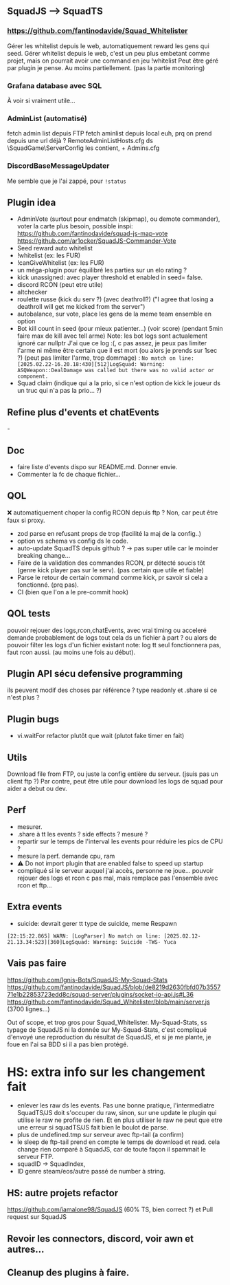 ## SquadJS --> SquadTS

### https://github.com/fantinodavide/Squad_Whitelister

Gérer les whitelist depuis le web, automatiquement reward les gens qui seed.
Gérer whitelist depuis le web, c'est un peu plus embetant comme projet,
mais on pourrait avoir une command en jeu !whitelist <player> <reason> <duration>
Peut être géré par plugin je pense. Au moins partiellement. (pas la partie monitoring)

### Grafana database avec SQL

À voir si vraiment utile...

### AdminList (automatisé)

fetch admin list depuis FTP
fetch aminlist depuis local
euh, prq on prend depuis une url déjà ?
RemoteAdminListHosts.cfg ds \SquadGame\ServerConfig
les contient, + Admins.cfg

### DiscordBaseMessageUpdater

Me semble que je l'ai zappé, pour `!status`

## Plugin idea

- AdminVote (surtout pour endmatch (skipmap), ou demote commander), voter la carte plus besoin,
  possible inspi: https://github.com/fantinodavide/squad-js-map-vote
  https://github.com/ar1ocker/SquadJS-Commander-Vote
- Seed reward auto whitelist
- !whitelist <player> <reason> <duration> (ex: les FUR)
- !canGiveWhitelist <player> <reason> <duration> (ex: les FUR)
- un méga-plugin pour équilibré les parties sur un elo rating ?
- kick unassigned: avec player threshold et enabled in seed= false.
- discord RCON (peut etre utile)
- altchecker
- roulette russe (kick du serv ?) (avec deathroll?) ("I agree that losing a deathroll will get me kicked from the server")
- autobalance, sur vote, place les gens de la meme team ensemble en option
- Bot kill count in seed (pour mieux patienter...) (voir score) (pendant 5min faire max de kill avec tell arme)
  Note: les bot logs sont actualement ignoré car nullptr
  J'ai que ce log :(, c pas assez, je peux pas limiter l'arme ni même être certain que il est mort (ou alors je prends sur 1sec ?) (peut pas limiter l'arme, trop dommage)
  : `No match on line: [2025.02.22-16.20.18:430][512]LogSquad: Warning: ASQWeapon::DealDamage was called but there was no valid actor or component.`
- Squad claim (indique qui a la prio, si ce n'est option de kick le joueur ds un truc qui n'a pas la prio... ?)

## Refine plus d'events et chatEvents

\-

## Doc

- faire liste d'events dispo sur README.md. Donner envie.
- Commenter la fc de chaque fichier...

## QOL

❌ automatiquement choper la config RCON depuis ftp ? Non, car peut être faux si proxy.

- zod parse en refusant props de trop (facilité la maj de la config..)
- option vs schema vs config ds le code.
- auto-update SquadTS depuis github ? -> pas super utile car le moinder breaking change...
- Faire de la validation des commandes RCON, pr détecté soucis tôt (genre kick player pas sur le serv). (pas certain que utile et fiable)
- Parse le retour de certain command comme kick, pr savoir si cela a fonctionné. (prq pas).
- CI (bien que l'on a le pre-commit hook)

## QOL tests

pouvoir rejouer des logs,rcon,chatEvents, avec vrai timing ou acceleré
demande probablement de logs tout cela ds un fichier à part ?
ou alors de pouvoir filter les logs d'un fichier existant
note: log tt seul fonctionnera pas, faut rcon aussi. (au moins une fois
au début).

## Plugin API sécu defensive programming

ils peuvent modif des choses par référence ?
type readonly et .share si ce n'est plus ?

## Plugin bugs

- vi.waitFor refactor plutôt que wait (plutot fake timer en fait)

## Utils

Download file from FTP, ou juste la config entière du serveur. (jsuis pas un client ftp ?)
Par contre, peut être utile pour download les logs de squad pour aider a debut ou dev.

## Perf

- mesurer.
- .share à tt les events ? side effects ? mesuré ?
- repartir sur le temps de l'interval les events pour réduire les pics de CPU ?
- mesure la perf. demande cpu, ram
- ⚠ Do not import plugin that are enabled false to speed up startup
- compliqué si le serveur auquel j'ai accès, personne ne joue...
  pouvoir rejouer des logs et rcon c pas mal, mais remplace pas l'ensemble avec rcon et ftp...

## Extra events

- suicide: devrait gerer tt type de suicide, meme Respawn

```
[22:15:22.865] WARN: [LogParser] No match on line: [2025.02.12-21.13.34:523][360]LogSquad: Warning: Suicide -TWS- Yuca
```

## Vais pas faire

https://github.com/Ignis-Bots/SquadJS-My-Squad-Stats
https://github.com/fantinodavide/SquadJS/blob/de8219d2630fbfd07b355771e1b22853723edd8c/squad-server/plugins/socket-io-api.js#L36
https://github.com/fantinodavide/Squad_Whitelister/blob/main/server.js (3700 lignes...)

Out of scope, et trop gros pour Squad_Whitelister.
My-Squad-Stats, ss typage de SquadJS ni la donnée sur My-Squad-Stats,
c'est compliqué d'envoyé une reproduction du résultat de SquadJS, et si
je me plante, je foue en l'ai sa BDD si il a pas bien protégé.

# HS: extra info sur les changement fait

- enlever les raw ds les events. Pas une bonne pratique, l'intermediatre SquadTS/JS doit s'occuper du raw, sinon, sur
  une update le plugin qui utilise le raw ne profite de rien. Et en plus utiliser le raw ne peut que etre une erreur si
  squadTS/JS fait bien le boulot de parse.
- plus de undefined.tmp sur serveur avec ftp-tail (a confirm)
- le sleep de ftp-tail prend en compte le temps de download et read.
  cela change rien comparé à SquadJS, car de toute façon il spammait le serveur FTP.
- squadID -> SquadIndex,
- ID genre steam/eos/autre passé de number à string.

## HS: autre projets refactor

https://github.com/iamalone98/SquadJS (60% TS, bien correct ?)
et Pull request sur SquadJS

## Revoir les connectors, discord, voir awn et autres...

## Cleanup des plugins à faire.
